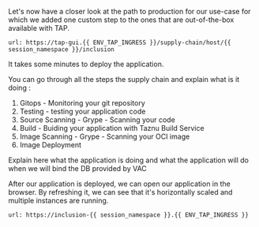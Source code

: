 Let's now have a closer look at the path to production for our use-case for which we added one custom step to the ones that are out-of-the-box available with TAP.
```dashboard:open-url
url: https://tap-gui.{{ ENV_TAP_INGRESS }}/supply-chain/host/{{ session_namespace }}/inclusion
```

It takes some minutes to deploy the application.

You can go through all the steps the supply chain and explain what is it doing :
1. Gitops - Monitoring your git repository
2. Testing - testing your application code
3. Source Scanning - Grype - Scanning your code 
4. Build - Buiding your application with Taznu Build Service
5. Image Scanning - Grype - Scanning your OCI image
6. Image Deployment


Explain here what the application is doing and what the application will do when we will bind the DB provided by VAC

After our application is deployed, we can open our application in the browser. By refreshing it, we can see that it's horizontally scaled and multiple instances are running.
```dashboard:open-url
url: https://inclusion-{{ session_namespace }}.{{ ENV_TAP_INGRESS }}
```
